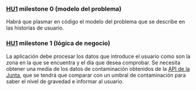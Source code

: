 ### [HU1](historias_usuario.md#hu1) milestone 0 (modelo del problema)
Habrá que plasmar en código el modelo del problema que se describe en las historias de usuario.

### [HU1](historias_usuario.md#hu1) milestone 1 (lógica de negocio)
La aplicación debe procesar los datos que introduce el usuario como son la zona en la que se encuentra y el día que desea comprobar. Se necesita obtener una media de los datos de contaminación obtenidos de la [API de la Junta](https://www.juntadeandalucia.es/medioambiente/atmosfera/informes_siva/cuantitativo/), que se tendrá que comparar con un umbral de contaminación para saber el nivel de gravedad e informar al usuario.
